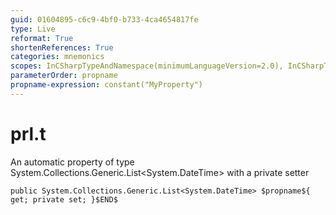 ```yaml
---
guid: 01604895-c6c9-4bf0-b733-4ca4654817fe
type: Live
reformat: True
shortenReferences: True
categories: mnemonics
scopes: InCSharpTypeAndNamespace(minimumLanguageVersion=2.0), InCSharpTypeMember(minimumLanguageVersion=2.0)
parameterOrder: propname
propname-expression: constant("MyProperty")
---
```


# prl.t

An automatic property of type System.Collections.Generic.List<System.DateTime> with a private setter

```
public System.Collections.Generic.List<System.DateTime> $propname${ get; private set; }$END$
```
